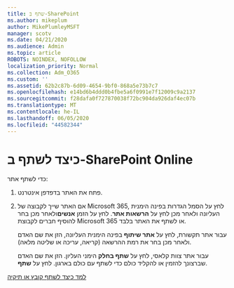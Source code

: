 ```yaml
---
title: שתף ב-SharePoint
ms.author: mikeplum
author: MikePlumleyMSFT
manager: scotv
ms.date: 04/21/2020
ms.audience: Admin
ms.topic: article
ROBOTS: NOINDEX, NOFOLLOW
localization_priority: Normal
ms.collection: Adm_O365
ms.custom: ''
ms.assetid: 62b2c87b-6d09-4654-9bf0-868a5e73b7c7
ms.openlocfilehash: e14bd6b4ddd0b4fbe5a6f0991e7f12009c9a2137
ms.sourcegitcommit: f28dafa0f727870038f72bc904da926daf4ec07b
ms.translationtype: MT
ms.contentlocale: he-IL
ms.lasthandoff: 06/05/2020
ms.locfileid: "44582344"
---
```

# <a name="how-to-share-in-sharepoint-online"></a>כיצד לשתף ב-SharePoint Online

כדי לשתף אתר:
  
1. פתח את האתר בדפדפן אינטרנט.
    
2. אם האתר שייך לקבוצה של Microsoft 365, לחץ על הסמל הגדרות בפינה הימנית העליונה ולאחר מכן לחץ על **הרשאות אתר**. לחץ על הזמן **אנשים**ולאחר מכן בחר להוסיף חברים לקבוצת Microsoft 365 או לשתף את האתר בלבד. 
    
    עבור אתר תקשורת, לחץ על **אתר שיתוף** בפינה הימנית העליונה, הזן את שם האדם ולאחר מכן בחר את רמת ההרשאה (קריאה, עריכה או שליטה מלאה). 
    
    עבור אתר צוות קלאסי, לחץ על **שתף בחלק** הימני העליון. הזן את שם האדם שברצונך להזמין או להקליד כולם כדי לשתף עם כולם בארגון. לחץ על **שתף**.
    
[למד כיצד לשתף קובץ או תיקיה](https://go.microsoft.com/fwlink/?linkid=511430)
  

